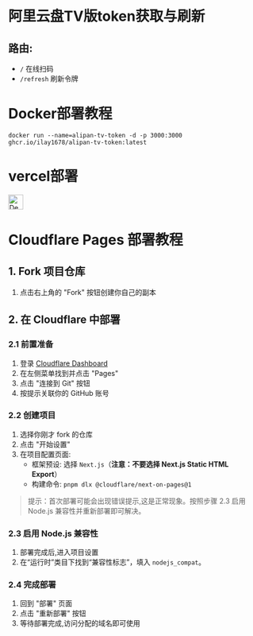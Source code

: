 # 阿里云盘TV版token获取与刷新

## 路由:

- `/` 在线扫码
- `/refresh` 刷新令牌



# Docker部署教程
```
docker run --name=alipan-tv-token -d -p 3000:3000 ghcr.io/ilay1678/alipan-tv-token:latest 
```

# vercel部署
[<img src="https://vercel.com/button" alt="Deploy on vercel" height="30">](https://vercel.com/new/clone?repository-url=https%3A%2F%2Fgithub.com%2FiLay1678%2Falipan-tv-token&&project-name=alipan-tv-token&repository-name=alipan-tv-token)

# Cloudflare Pages 部署教程

## 1. Fork 项目仓库

1. 点击右上角的 "Fork" 按钮创建你自己的副本

## 2. 在 Cloudflare 中部署

### 2.1 前置准备
1. 登录 [Cloudflare Dashboard](https://dash.cloudflare.com)
2. 在左侧菜单找到并点击 "Pages"
3. 点击 "连接到 Git" 按钮
4. 按提示关联你的 GitHub 账号

### 2.2 创建项目
1. 选择你刚才 fork 的仓库
2. 点击 "开始设置"
3. 在项目配置页面:
   - 框架预设: 选择 `Next.js`（**注意：不要选择 Next.js Static HTML Export**）
   - 构建命令: `pnpm dlx @cloudflare/next-on-pages@1`

> 提示：首次部署可能会出现错误提示,这是正常现象。按照步骤 2.3 启用 Node.js 兼容性并重新部署即可解决。

### 2.3 启用 Node.js 兼容性
1. 部署完成后,进入项目设置
2. 在“运行时”类目下找到“兼容性标志”，填入 `nodejs_compat`。

### 2.4 完成部署
1. 回到 "部署" 页面
2. 点击 "重新部署" 按钮
3. 等待部署完成,访问分配的域名即可使用